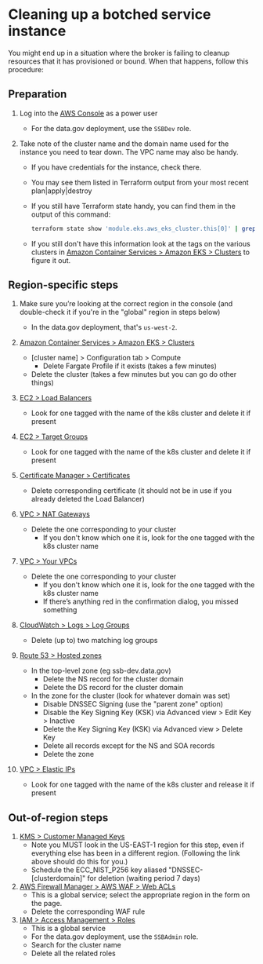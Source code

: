 # Cleaning up a botched service instance

You might end up in a situation where the broker is failing to cleanup resources that it has provisioned or bound. When that happens, follow this procedure:

## Preparation

1. Log into the [AWS Console](https://console.aws.amazon.com/console/home) as a power user
    - For the data.gov deployment, use the `SSBDev` role.

1. Take note of the cluster name and the domain name used for the instance you need to tear down. The VPC name may also be handy.
    - If you have credentials for the instance, check there.
    - You may see them listed in Terraform output from your most recent plan|apply|destroy
    - If you still have Terraform state handy, you can find them in the output of this command:

        ```bash
        terraform state show 'module.eks.aws_eks_cluster.this[0]' | grep 'domain\|arn\|vpc
        ```

    - If you still don't have this information look at the tags on the various clusters in [Amazon Container Services > Amazon EKS > Clusters](https://console.aws.amazon.com/eks/home#/clusters) to figure it out.

## Region-specific steps

1. Make sure you’re looking at the correct region in the console (and double-check it if you're in the "global" region in steps below)
    - In the data.gov deployment, that's `us-west-2`.

1. [Amazon Container Services > Amazon EKS > Clusters](https://console.aws.amazon.com/eks/home#/clusters)
    - [cluster name] > Configuration tab > Compute
      - Delete Fargate Profile if it exists (takes a few minutes)
    - Delete the cluster (takes a few minutes but you can go do other things)
1. [EC2 > Load Balancers](https://console.aws.amazon.com/ec2/v2/home#LoadBalancers:sort=loadBalancerName)
    - Look for one tagged with the name of the k8s cluster and delete it if present
1. [EC2 > Target Groups](https://console.aws.amazon.com/ec2/v2/home#TargetGroups:)
    - Look for one tagged with the name of the k8s cluster and delete it if present
1. [Certificate Manager > Certificates](https://console.aws.amazon.com/acm/home?#/certificates/list)
    - Delete corresponding certificate (it should not be in use if you already deleted the Load Balancer)
1. [VPC > NAT Gateways](https://console.aws.amazon.com/vpc/home#NatGateways:)
    - Delete the one corresponding to your cluster
      - If you don't know which one it is, look for the one tagged with the k8s cluster name
1. [VPC > Your VPCs](https://console.aws.amazon.com/vpc/home#vpcs:)
    - Delete the one corresponding to your cluster
      - If you don't know which one it is, look for the one tagged with the k8s cluster name
      - If there’s anything red in the confirmation dialog, you missed something
1. [CloudWatch > Logs > Log Groups](https://console.aws.amazon.com/cloudwatch/home#logsV2:log-groups)
    - Delete (up to) two matching log groups
1. [Route 53 > Hosted zones](https://console.aws.amazon.com/route53/v2/hostedzones#)
    - In the top-level zone (eg ssb-dev.data.gov)
      - Delete the NS record for the cluster domain
      - Delete the DS record for the cluster domain
    - In the zone for the cluster (look for whatever domain was set)
      - Disable DNSSEC Signing (use the "parent zone" option)
      - Disable the Key Signing Key (KSK) via Advanced view > Edit Key > Inactive
      - Delete the Key Signing Key (KSK) via Advanced view > Delete Key
      - Delete all records except for the NS and SOA records
      - Delete the zone
1. [VPC > Elastic IPs](https://console.aws.amazon.com/vpc/home?region=us-west-2#Addresses:)
    - Look for one tagged with the name of the k8s cluster and release it if present

## Out-of-region steps

1. [KMS > Customer Managed Keys](https://console.aws.amazon.com/kms/home?region=us-east-1#/kms/keys)
    - Note you MUST look in the US-EAST-1 region for this step, even if everything else has been in a different region. (Following the link above should do this for you.)
    - Schedule the ECC_NIST_P256 key aliased "DNSSEC-[clusterdomain]" for deletion (waiting period 7 days)
1. [AWS Firewall Manager > AWS WAF > Web ACLs](https://console.aws.amazon.com/wafv2/homev2/web-acls?region=us-west-2)
    - This is a global service; select the appropriate region in the form on the page.
    - Delete the corresponding WAF rule
1. [IAM > Access Management > Roles](https://console.aws.amazon.com/iamv2/home#/roles)
    - This is a global service
    - For the data.gov deployment, use the `SSBAdmin` role.
    - Search for the cluster name
    - Delete all the related roles
